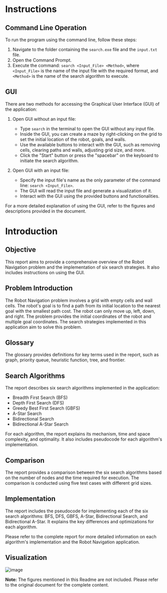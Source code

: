 # Instructions

## Command Line Operation

To run the program using the command line, follow these steps:

1. Navigate to the folder containing the `search.exe` file and the `input.txt` file.
2. Open the Command Prompt.
3. Execute the command: `search <Input_File> <Method>`, where `<Input_File>` is the name of the input file with the required format, and `<Method>` is the name of the search algorithm to execute.

## GUI

There are two methods for accessing the Graphical User Interface (GUI) of the application:

1. Open GUI without an input file:
   - Type `search` in the terminal to open the GUI without any input file.
   - Inside the GUI, you can create a maze by right-clicking on the grid to set the initial location of the robot, goals, and walls.
   - Use the available buttons to interact with the GUI, such as removing cells, clearing paths and walls, adjusting grid size, and more.
   - Click the "Start" button or press the "spacebar" on the keyboard to initiate the search algorithm.

2. Open GUI with an input file:
   - Specify the input file's name as the only parameter of the command line: `search <Input_File>`.
   - The GUI will read the input file and generate a visualization of it.
   - Interact with the GUI using the provided buttons and functionalities.

For a more detailed explanation of using the GUI, refer to the figures and descriptions provided in the document.

# Introduction

## Objective

This report aims to provide a comprehensive overview of the Robot Navigation problem and the implementation of six search strategies. It also includes instructions on using the GUI.

## Problem Introduction

The Robot Navigation problem involves a grid with empty cells and wall cells. The robot's goal is to find a path from its initial location to the nearest goal with the smallest path cost. The robot can only move up, left, down, and right. The problem provides the initial coordinates of the robot and multiple goal coordinates. The search strategies implemented in this application aim to solve this problem.

## Glossary

The glossary provides definitions for key terms used in the report, such as graph, priority queue, heuristic function, tree, and frontier.

## Search Algorithms

The report describes six search algorithms implemented in the application:

- Breadth First Search (BFS)
- Depth First Search (DFS)
- Greedy Best First Search (GBFS)
- A-Star Search
- Bidirectional Search
- Bidirectional A-Star Search

For each algorithm, the report explains its mechanism, time and space complexity, and optimality. It also includes pseudocode for each algorithm's implementation.

## Comparison

The report provides a comparison between the six search algorithms based on the number of nodes and the time required for execution. The comparison is conducted using five test cases with different grid sizes.

## Implementation

The report includes the pseudocode for implementing each of the six search algorithms: BFS, DFS, GBFS, A-Star, Bidirectional Search, and Bidirectional A-Star. It explains the key differences and optimizations for each algorithm.

Please refer to the complete report for more detailed information on each algorithm's implementation and the Robot Navigation application.

## Visualization

![image](https://github.com/emyeucanha5/COS30019-Robot-Navigation/assets/57170354/72be0915-339e-47db-848b-13657c3eb534)

**Note:** The figures mentioned in this Readme are not included. Please refer to the original document for the complete content.
